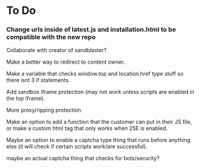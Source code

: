 <h1>To Do</h1>
<h3>Change urls inside of latest.js and installation.html to be compatible with the new repo</h3>
<p>Collaborate with creator of sandblaster?</p>
<p>Make a better way to redirect to content owner.</p>
<p>Make a variable that checks window.top and location.href type stuff so there isnt 3 if statements.</p>
<p>Add sandbox iframe protection (may not work unless scripts are enabled in the top iframe).</p>
<p>More proxy/ripping protection</p>
<p>Make an option to add a function that the customer can put in their JS file, or make a custom html tag that only works when 25E is enabled.</p>
<p>Maybe an option to enable a captcha type thing that runs before anything else (it will check if certain scripts work/are successful).</p>
<p>maybe an actual captcha thing that checks for bots/security?</p>
